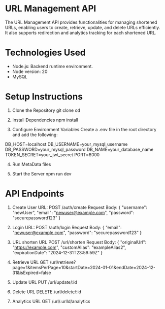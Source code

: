 # URL Management API

The URL Management API provides functionalities for managing shortened URLs, enabling users to create, retrieve, update, and delete URLs efficiently. It also supports redirection and analytics tracking for each shortened URL.

# Technologies Used
- Node.js: Backend runtime environment.
- Node version: 20
- MySQL

# Setup Instructions

1. Clone the Repository
git clone <repository-url>
cd <repository-directory>

2. Install Dependencies
npm install

3. Configure Environment Variables
Create a .env file in the root directory and add the following:

DB_HOST=localhost
DB_USERNAME=your_mysql_username
DB_PASSWORD=your_mysql_password
DB_NAME=your_database_name
TOKEN_SECRET=your_jwt_secret
PORT=8000

4. Run MetaData files

5. Start the Server
npm run dev

# API Endpoints
1. Create User
URL: POST /auth/create
Request Body:
{
  "username": "newUser",
  "email": "newuser@example.com",
  "password": "securepassword123"
}

2. Login
URL: POST /auth/login
Request Body:
{
  "email": "newuser@example.com",
  "password": "securepassword123"
}

3. URL shorten
URL POST /url/shorten
Request Body:
{
  "originalUrl": "https://example.com",
  "customAlias": "exampleAlias2",
  "expirationDate": "2024-12-31T23:59:59Z"
}

4. Retrieve
URL GET /url/retrieve?page=1&itemsPerPage=10&startDate=2024-01-01&endDate=2024-12-31&isExpired=false

5. Update
URL PUT /url/update/:id

6. Delete 
URL DELETE /url/delete/:id

7. Analytics
URL GET  /url/:urlId/analytics




